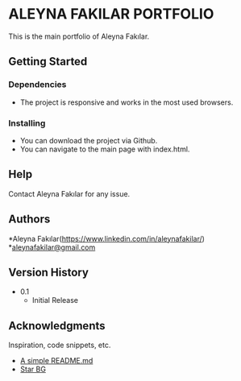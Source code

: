# ALEYNA FAKILAR PORTFOLIO

This is the main portfolio of Aleyna Fakılar.

## Getting Started

### Dependencies

* The project is responsive and works in the most used browsers.

### Installing

* You can download the project via Github. 
* You can navigate to the main page with index.html.

## Help

Contact Aleyna Fakılar for any issue.

## Authors

*Aleyna Fakılar(https://www.linkedin.com/in/aleynafakilar/)
*aleynafakilar@gmail.com


## Version History

* 0.1
    * Initial Release


## Acknowledgments

Inspiration, code snippets, etc.
* [A simple README.md](https://gist.github.com/DomPizzie/7a5ff55ffa9081f2de27c315f5018afc)
* [Star BG](https://codepen.io/riley-pearce/pen/OJWPjZM)
